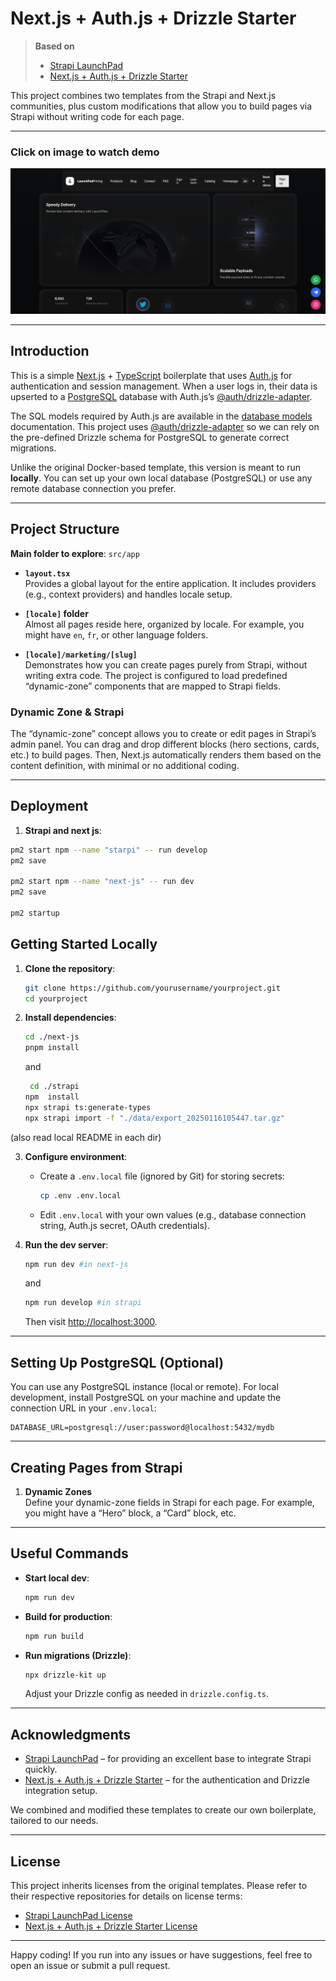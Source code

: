 
# Next.js + Auth.js + Drizzle Starter

> **Based on**  
> - [Strapi LaunchPad](https://github.com/strapi/LaunchPad/tree/main)  
> - [Next.js + Auth.js + Drizzle Starter](https://github.com/tobyscott25/next-auth-drizzle-starter)

This project combines two templates from the Strapi and Next.js communities, plus custom modifications that allow you to build pages via Strapi without writing code for each page.

---

### Click on image to watch demo
[![Demo Video](./image.png)](https://youtu.be/BsWpY6c8S-U)

---

## Introduction

This is a simple [Next.js](https://nextjs.org/) + [TypeScript](https://www.typescriptlang.org/) boilerplate that uses [Auth.js](https://authjs.dev/) for authentication and session management. When a user logs in, their data is upserted to a [PostgreSQL](https://www.postgresql.org/) database with Auth.js’s [@auth/drizzle-adapter](https://authjs.dev/reference/adapter/drizzle).

The SQL models required by Auth.js are available in the [database models](https://authjs.dev/getting-started/adapters#models) documentation. This project uses [@auth/drizzle-adapter](https://authjs.dev/reference/adapter/drizzle) so we can rely on the pre-defined Drizzle schema for PostgreSQL to generate correct migrations.

Unlike the original Docker-based template, this version is meant to run **locally**. You can set up your own local database (PostgreSQL) or use any remote database connection you prefer.

---

## Project Structure

**Main folder to explore**: `src/app`

- **`layout.tsx`**  
  Provides a global layout for the entire application. It includes providers (e.g., context providers) and handles locale setup.

- **`[locale]` folder**  
  Almost all pages reside here, organized by locale. For example, you might have `en`, `fr`, or other language folders.

- **`[locale]/marketing/[slug]`**  
  Demonstrates how you can create pages purely from Strapi, without writing extra code. The project is configured to load predefined “dynamic-zone” components that are mapped to Strapi fields.

### Dynamic Zone & Strapi
The “dynamic-zone” concept allows you to create or edit pages in Strapi’s admin panel. You can drag and drop different blocks (hero sections, cards, etc.) to build pages. Then, Next.js automatically renders them based on the content definition, with minimal or no additional coding.

---

## Deployment

1. **Strapi and next js**:
  ```bash
  pm2 start npm --name "starpi" -- run develop
  pm2 save
  
  pm2 start npm --name "next-js" -- run dev
  pm2 save
  
  pm2 startup

  ```

## Getting Started Locally

1. **Clone the repository**:
   ```bash
   git clone https://github.com/yourusername/yourproject.git
   cd yourproject
   ```

2. **Install dependencies**:
   ```bash
   cd ./next-js
   pnpm install
   ```
   and
   ```bash
    cd ./strapi
   npm  install
   npx strapi ts:generate-types
   npx strapi import -f "./data/export_20250116105447.tar.gz"  
   ```
(also read local README in each dir)

3. **Configure environment**:
   - Create a `.env.local` file (ignored by Git) for storing secrets:
     ```bash
     cp .env .env.local
     ```
   - Edit `.env.local` with your own values (e.g., database connection string, Auth.js secret, OAuth credentials).

4. **Run the dev server**:
   ```bash
   npm run dev #in next-js
   ```
   and
   ```bash
   npm run develop #in strapi
   ```
   Then visit [http://localhost:3000](http://localhost:3000).

---

## Setting Up PostgreSQL (Optional)

You can use any PostgreSQL instance (local or remote). For local development, install PostgreSQL on your machine and update the connection URL in your `.env.local`:

```
DATABASE_URL=postgresql://user:password@localhost:5432/mydb
```

---

## Creating Pages from Strapi

1. **Dynamic Zones**  
   Define your dynamic-zone fields in Strapi for each page. For example, you might have a “Hero” block, a “Card” block, etc.

---

## Useful Commands

- **Start local dev**:
  ```bash
  npm run dev
  ```
- **Build for production**:
  ```bash
  npm run build
  ```
- **Run migrations (Drizzle)**:
  ```bash
  npx drizzle-kit up
  ```
  Adjust your Drizzle config as needed in `drizzle.config.ts`.

---

## Acknowledgments

- [Strapi LaunchPad](https://github.com/strapi/LaunchPad/tree/main) – for providing an excellent base to integrate Strapi quickly.
- [Next.js + Auth.js + Drizzle Starter](https://github.com/tobyscott25/next-auth-drizzle-starter) – for the authentication and Drizzle integration setup.

We combined and modified these templates to create our own boilerplate, tailored to our needs.

---

## License

This project inherits licenses from the original templates. Please refer to their respective repositories for details on license terms:

- [Strapi LaunchPad License](https://github.com/strapi/LaunchPad/blob/main/LICENSE)
- [Next.js + Auth.js + Drizzle Starter License](https://github.com/tobyscott25/next-auth-drizzle-starter/blob/main/LICENSE)

---

Happy coding! If you run into any issues or have suggestions, feel free to open an issue or submit a pull request.
```
